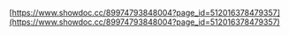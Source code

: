 [https://www.showdoc.cc/89974793848004?page_id=512016378479357](https://www.showdoc.cc/89974793848004?page_id=512016378479357)